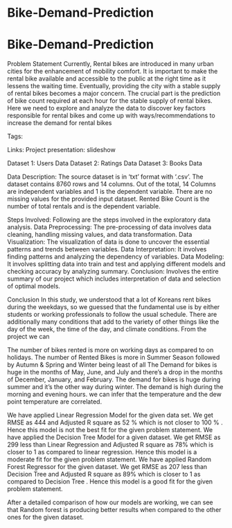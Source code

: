 # Bike-Demand-Prediction
# Bike-Demand-Prediction

Problem Statement
Currently, Rental bikes are introduced in many urban cities for the enhancement of mobility comfort. It is important to make the rental bike available and accessible to the public at the right time as it lessens the waiting time. Eventually, providing the city with a stable supply of rental bikes becomes a major concern. The crucial part is the prediction of bike count required at each hour for the stable supply of rental bikes.
Here we need to explore and analyze the data to discover key factors responsible for rental bikes and come up with ways/recommendations to increase the demand for rental bikes

Tags: 

Links:
Project presentation: slideshow

Dataset 1: Users Data Dataset 2: Ratings Data Dataset 3: Books Data

Data Description:
The source dataset is in ‘txt’ format with ‘.csv’. 
The dataset contains 8760 rows and 14 columns. Out of the total, 14 Columns are independent variables and 1 is the dependent variable. There are no missing values for the provided input dataset. Rented Bike Count is the number of total rentals and is the dependent variable.

Steps Involved:
Following are the steps involved in the exploratory data analysis. 
Data Preprocessing: The pre-processing of data involves data cleaning, handling missing values, and data transformation.
Data Visualization: The visualization of data is done to uncover the essential patterns and trends between variables.
Data Interpretation: It involves finding patterns and analyzing the dependency of variables.
Data Modeling: It involves splitting data into train and test and applying different models and checking accuracy by analyzing summary.
Conclusion: Involves the entire summary of our project which includes interpretation of data and selection of optimal models. 

Conclusion 
 In this study, we understood that a lot of Koreans rent bikes during the weekdays, so we guessed that the fundamental use is by either students or working professionals to follow the usual schedule. There are additionally many conditions that add to the variety of other things like the day of the week, the time of the day, and climate conditions. From the project we can 

The number of bikes rented is more on working days as compared to on holidays.
The number of Rented Bikes is more in Summer Season followed by Autumn & Spring and Winter being least of all
The Demand for bikes is huge in the months of May, June, and July and there’s a drop in the months of December, January, and February. 
The demand for bikes is huge during summer and it’s the other way during winter.
The demand is high during the morning and evening hours.
we can infer that the temperature and the dew point temperature are correlated.

We have applied Linear Regression Model for the given data set. We get RMSE as 444 and Adjusted R square as 52 % which is not closer to 100 % . Hence this model is not the best fit for the given problem statement. We have applied the Decision Tree Model for a given dataset. We get RMSE as 299 less than Linear Regression and Adjusted R square as 78% which is closer to 1 as compared to linear regression. Hence this model is a moderate fit for the given problem statement. We have applied Random Forest Regressor for the given dataset. We get RMSE as 207 less than Decision Tree and Adjusted R square as 89% which is closer to 1 as compared to Decision Tree . Hence this model is a good fit for the given problem statement.

After a detailed comparison of how our models are working, we can see that Random forest is producing better results when compared to the other ones for the given dataset. 



